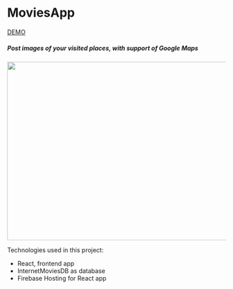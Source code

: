 # MoviesApp

[DEMO](https://movies-app-react.web.app/)

##### Post images of your visited places, with support of Google Maps

<p align="center">
  <img width="833" height="411" src="https://i.imgur.com/m3eAtnV.png">
</p>

Technologies used in this project:

- React, frontend app
- InternetMoviesDB as database
- Firebase Hosting for React app
